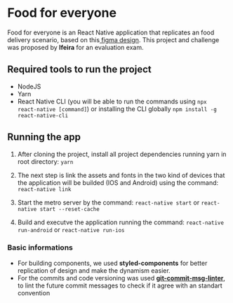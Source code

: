 # Food for everyone
Food for everyone is an React Native application that replicates an food delivery scenario, based on this[ figma design](https://www.figma.com/file/gwXkrYSIAkK5iOl8z6HAJR/Food-delivery-app-Ui-kit-(Community)?node-id=0%3A1 " figma design"). This project and challenge was proposed by **Ifeira** for an evaluation exam.

## Required tools to run the project
- NodeJS
- Yarn
- React Native CLI (you will be able to run the commands using `npx react-native [command]`) or installing the CLI globally `npm install -g react-native-cli`

## Running the app
1. After cloning the project, install all project dependencies running yarn in root directory:
`yarn`

2. The next step is link the assets and fonts in the two kind of devices that the application will be builded (IOS and Android) using the command:
`react-native link`

3. Start the metro server by the command:
`react-native start` or `react-native start --reset-cache`

4. Build and executve the application running the command:
`react-native run-android` or `react-native run-ios`

### Basic informations

- For building components, we used **styled-components**  for better replication of design and make the dynamism easier.
- For the commits and code versioning was used [**git-commit-msg-linter**](https://github.com/legend80s/commit-msg-linter "**git-commit-msg-linter**"), to lint the future commit messages to check if it agree with an standart convention
